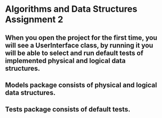 # Algorithms and Data Structures Assignment 2
## When you open the project for the first time, you will see a UserInterface class, by running it you will be able to select and run default tests of implemented physical and logical data structures.
## Models package consists of physical and logical data structures.
## Tests package consists of default tests.
